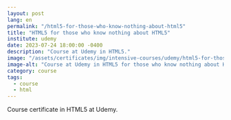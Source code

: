 ```yaml
---
layout: post
lang: en
permalink: "/html5-for-those-who-know-nothing-about-html5"
title: "HTML5 for those who know nothing about HTML5"
institute: udemy
date: 2023-07-24 18:00:00 -0400
description: "Course at Udemy in HTML5."
image: "/assets/certificates/img/intensive-courses/udemy/html5-for-those-who-know-nothing-about-html5.jpg"
image-alt: "Course at Udemy in HTML5 for those who know nothing about HTML5 certificate."
category: course
tags:
  - course
  - html
---
```


Course certificate in HTML5 at Udemy.
